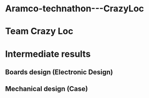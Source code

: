 # Aramco-technathon---CrazyLoc
# Team Crazy Loc

# Intermediate results

## Boards design (Electronic Design)
## Mechanical design (Case)
